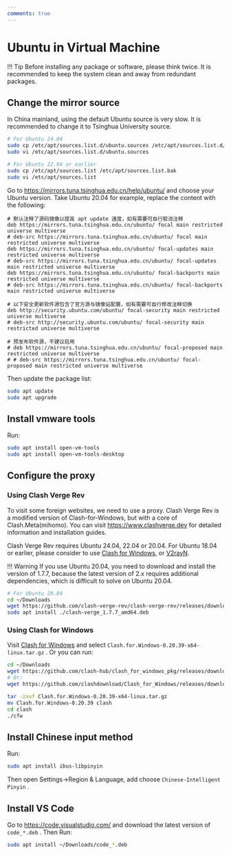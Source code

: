 ```yaml
---
comments: true
---
```


# Ubuntu in Virtual Machine

!!! Tip
    Before installing any package or software, please think twice. It is recommended to keep the system clean and away from redundant packages.

## Change the mirror source

In China mainland, using the default Ubuntu source is very slow. It is recommended to change it to Tsinghua University source.

```bash
# For Ubuntu 24.04
sudo cp /etc/apt/sources.list.d/ubuntu.sources /etc/apt/sources.list.d/ubuntu.sources.bak
sudo vi /etc/apt/sources.list.d/ubuntu.sources

# For Ubuntu 22.04 or earlier
sudo cp /etc/apt/sources.list /etc/apt/sources.list.bak
sudo vi /etc/apt/sources.list
```

Go to <https://mirrors.tuna.tsinghua.edu.cn/help/ubuntu/> and choose your Ubuntu version. Take Ubuntu 20.04 for example, replace the content with the following:

```text
# 默认注释了源码镜像以提高 apt update 速度，如有需要可自行取消注释
deb https://mirrors.tuna.tsinghua.edu.cn/ubuntu/ focal main restricted universe multiverse
# deb-src https://mirrors.tuna.tsinghua.edu.cn/ubuntu/ focal main restricted universe multiverse
deb https://mirrors.tuna.tsinghua.edu.cn/ubuntu/ focal-updates main restricted universe multiverse
# deb-src https://mirrors.tuna.tsinghua.edu.cn/ubuntu/ focal-updates main restricted universe multiverse
deb https://mirrors.tuna.tsinghua.edu.cn/ubuntu/ focal-backports main restricted universe multiverse
# deb-src https://mirrors.tuna.tsinghua.edu.cn/ubuntu/ focal-backports main restricted universe multiverse

# 以下安全更新软件源包含了官方源与镜像站配置，如有需要可自行修改注释切换
deb http://security.ubuntu.com/ubuntu/ focal-security main restricted universe multiverse
# deb-src http://security.ubuntu.com/ubuntu/ focal-security main restricted universe multiverse

# 预发布软件源，不建议启用
# deb https://mirrors.tuna.tsinghua.edu.cn/ubuntu/ focal-proposed main restricted universe multiverse
# # deb-src https://mirrors.tuna.tsinghua.edu.cn/ubuntu/ focal-proposed main restricted universe multiverse
```

Then update the package list:

```bash
sudo apt update
sudo apt upgrade
```

## Install vmware tools

Run:

```bash
sudo apt install open-vm-tools
sudo apt install open-vm-tools-desktop
```

## Configure the proxy

### Using Clash Verge Rev

To visit some foreign websites, we need to use a proxy. Clash Verge Rev is a modified version of Clash-for-Windows, but with a core of Clash.Meta(mihomo). You can visit <https://www.clashverge.dev> for detailed information and installation guides.

Clash Verge Rev requires Ubuntu 24.04, 22.04 or 20.04. For Ubuntu 18.04 or earlier, please consider to use [Clash for Windows](https://archive.org/download/clash_for_windows_pkg), or [V2rayN](https://github.com/2dust/v2rayN).

!!! Warning
    If you use Ubuntu 20.04, you need to download and install the version of 1.7.7, because the latest version of 2.x requires additional dependencies, which is difficult to solve on Ubuntu 20.04.

```bash
# For Ubuntu 20.04
cd ~/Downloads
wget https://github.com/clash-verge-rev/clash-verge-rev/releases/download/v1.7.7/clash-verge_1.7.7_amd64.deb
sudo apt install ./clash-verge_1.7.7_amd64.deb

```

### Using Clash for Windows

Visit [Clash for Windows](https://archive.org/download/clash_for_windows_pkg) and select `Clash.for.Windows-0.20.39-x64-linux.tar.gz` . Or you can run:

```bash
cd ~/Downloads
wget https://github.com/clash-hub/clash_for_windows_pkg/releases/download/Latest/Clash.for.Windows-0.20.39-x64-linux.tar.gz
# Or:
wget https://github.com/clashdownload/Clash_for_Windows/releases/download/0.20.39/Clash.for.Windows-0.20.39-x64-linux.tar.gz

tar -zxvf Clash.for.Windows-0.20.39-x64-linux.tar.gz
mv Clash.for.Windows-0.20.39 clash
cd clash
./cfw
```

## Install Chinese input method

Run:

```bash
sudo apt install ibus-libpinyin
```

Then open Settings->Region & Language, add choose `Chinese-Intelligent Pinyin` .

## Install VS Code

Go to <https://code.visualstudio.com/> and download the latest version of `code_*.deb` . Then Run:

```bash
sudo apt install ~/Downloads/code_*.deb
```
